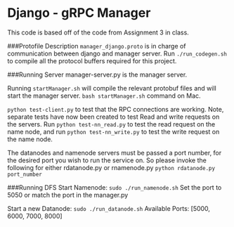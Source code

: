 # Django - gRPC Manager

This code is based off of the code from Assignment 3 in class.  

###Protofile Description
`manager_django.proto` is in charge of communication between django and
manager server.  Run `./run_codegen.sh` to compile all the protocol
buffers required for this project.

###Running Server
manager-server.py is the manager server.

Running `startManager.sh` will compile the relevant protobuf files and will start the manager server.
`bash startManager.sh` command on Mac.

`python test-client.py` to test that the RPC connections are working.
Note, separate tests have now been created to test Read and write
requests on the servers. Run `python test-nn_read.py` to test the read
request on the name node, and run `python test-nn_write.py` to test the
write request on the name node. 

The datanodes and namenode servers must be passed a port number, for the
desired port you wish to run the service on. So please invoke the
following for either rdatanode.py or rnamenode.py `python rdatanode.py
port_number`

###Running DFS
Start Namenode: `sudo ./run_namenode.sh`
Set the port to 5050 or match the port in the manager.py

Start a new Datanode: `sudo ./run_datanode.sh`
Available Ports: [5000, 6000, 7000, 8000]
